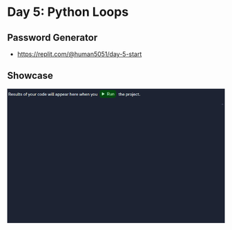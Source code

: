 # Day 5: Python Loops

## Password Generator
- https://replit.com/@human5051/day-5-start
## Showcase

![Password Generator](password_generator.gif)

